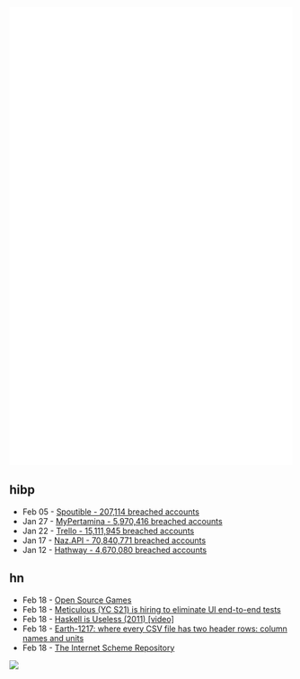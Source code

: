 ![Metrics](https://raw.githubusercontent.com/phixion/phixion/master/metrics.svg)

## hibp

<!--
for https://github.com/phixion/phixion/blob/main/.github/workflows/feeds.yml
-->
<!--START_SECTION:haveibeenpwnd-->
- Feb 05 - [Spoutible - 207,114 breached accounts](https://haveibeenpwned.com/PwnedWebsites#Spoutible)
- Jan 27 - [MyPertamina - 5,970,416 breached accounts](https://haveibeenpwned.com/PwnedWebsites#MyPertamina)
- Jan 22 - [Trello - 15,111,945 breached accounts](https://haveibeenpwned.com/PwnedWebsites#Trello)
- Jan 17 - [Naz.API - 70,840,771 breached accounts](https://haveibeenpwned.com/PwnedWebsites#NazApi)
- Jan 12 - [Hathway - 4,670,080 breached accounts](https://haveibeenpwned.com/PwnedWebsites#Hathway)
<!--END_SECTION:haveibeenpwnd-->

## hn

<!--
for https://github.com/phixion/phixion/blob/main/.github/workflows/feeds.yml
-->
<!--START_SECTION:hn-->
- Feb 18 - [Open Source Games](https://project-awesome.org/michelpereira/awesome-open-source-games)
- Feb 18 - [Meticulous (YC S21) is hiring to eliminate UI end-to-end tests](https://news.ycombinator.com/item?id=39423303)
- Feb 18 - [Haskell is Useless (2011) [video]](https://www.youtube.com/watch?v=iSmkqocn0oQ)
- Feb 18 - [Earth-1217: where every CSV file has two header rows: column names and units](https://hachyderm.io/deck/@gvwilson@mastodon.social/111954365835588784)
- Feb 18 - [The Internet Scheme Repository](https://legacy.cs.indiana.edu/scheme-repository/)
<!--END_SECTION:hn-->

<!--
for https://yhype.me
-->
![](https://hit.yhype.me/github/profile?user_id=13013670)
